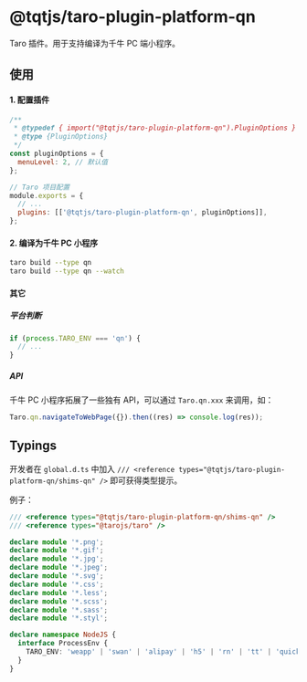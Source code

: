 # @tqtjs/taro-plugin-platform-qn

Taro 插件。用于支持编译为千牛 PC 端小程序。

## 使用

#### 1. 配置插件

```js
/**
 * @typedef { import("@tqtjs/taro-plugin-platform-qn").PluginOptions } PluginOptions
 * @type {PluginOptions}
 */
const pluginOptions = {
  menuLevel: 2, // 默认值
};

// Taro 项目配置
module.exports = {
  // ...
  plugins: [['@tqtjs/taro-plugin-platform-qn', pluginOptions]],
};
```

#### 2. 编译为千牛 PC 小程序

```sh
taro build --type qn
taro build --type qn --watch
```

#### 其它

##### 平台判断

```ts
if (process.TARO_ENV === 'qn') {
  // ...
}
```

##### API

千牛 PC 小程序拓展了一些独有 API，可以通过 `Taro.qn.xxx` 来调用，如：

```ts
Taro.qn.navigateToWebPage({}).then((res) => console.log(res));
```

## Typings

开发者在 `global.d.ts` 中加入 `/// <reference types="@tqtjs/taro-plugin-platform-qn/shims-qn" />` 即可获得类型提示。

例子：

```ts
/// <reference types="@tqtjs/taro-plugin-platform-qn/shims-qn" />
/// <reference types="@tarojs/taro" />

declare module '*.png';
declare module '*.gif';
declare module '*.jpg';
declare module '*.jpeg';
declare module '*.svg';
declare module '*.css';
declare module '*.less';
declare module '*.scss';
declare module '*.sass';
declare module '*.styl';

declare namespace NodeJS {
  interface ProcessEnv {
    TARO_ENV: 'weapp' | 'swan' | 'alipay' | 'h5' | 'rn' | 'tt' | 'quickapp' | 'qq' | 'jd' | 'qn';
  }
}
```
